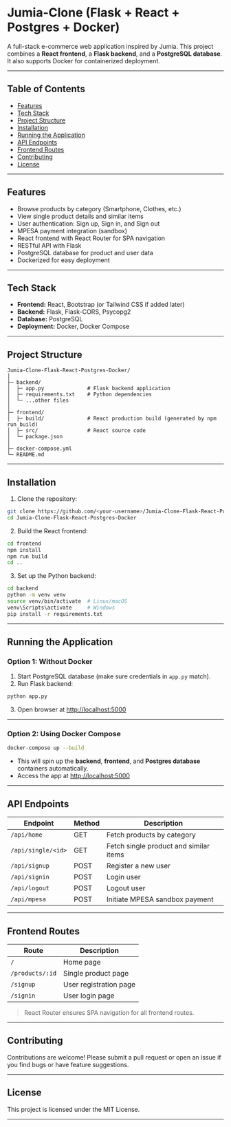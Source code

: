 # Jumia-Clone (Flask + React + Postgres + Docker)

A full-stack e-commerce web application inspired by Jumia. This project combines a **React frontend**, a **Flask backend**, and a **PostgreSQL database**. It also supports Docker for containerized deployment.

---

## Table of Contents

* [Features](#features)
* [Tech Stack](#tech-stack)
* [Project Structure](#project-structure)
* [Installation](#installation)
* [Running the Application](#running-the-application)
* [API Endpoints](#api-endpoints)
* [Frontend Routes](#frontend-routes)
* [Contributing](#contributing)
* [License](#license)

---

## Features

* Browse products by category (Smartphone, Clothes, etc.)
* View single product details and similar items
* User authentication: Sign up, Sign in, and Sign out
* MPESA payment integration (sandbox)
* React frontend with React Router for SPA navigation
* RESTful API with Flask
* PostgreSQL database for product and user data
* Dockerized for easy deployment

---

## Tech Stack

* **Frontend:** React, Bootstrap (or Tailwind CSS if added later)
* **Backend:** Flask, Flask-CORS, Psycopg2
* **Database:** PostgreSQL
* **Deployment:** Docker, Docker Compose

---

## Project Structure

```
Jumia-Clone-Flask-React-Postgres-Docker/
│
├─ backend/
│  ├─ app.py              # Flask backend application
│  ├─ requirements.txt    # Python dependencies
│  └─ ...other files
│
├─ frontend/
│  ├─ build/              # React production build (generated by npm run build)
│  ├─ src/                # React source code
│  └─ package.json
│
├─ docker-compose.yml
└─ README.md
```

---

## Installation

1. Clone the repository:

```bash
git clone https://github.com/<your-username>/Jumia-Clone-Flask-React-Postgres-Docker.git
cd Jumia-Clone-Flask-React-Postgres-Docker
```

2. Build the React frontend:

```bash
cd frontend
npm install
npm run build
cd ..
```

3. Set up the Python backend:

```bash
cd backend
python -m venv venv
source venv/bin/activate  # Linux/macOS
venv\Scripts\activate     # Windows
pip install -r requirements.txt
```

---

## Running the Application

### Option 1: Without Docker

1. Start PostgreSQL database (make sure credentials in `app.py` match).
2. Run Flask backend:

```bash
python app.py
```

3. Open browser at [http://localhost:5000](http://localhost:5000)

---

### Option 2: Using Docker Compose

```bash
docker-compose up --build
```

* This will spin up the **backend**, **frontend**, and **Postgres database** containers automatically.
* Access the app at [http://localhost:5000](http://localhost:5000)

---

## API Endpoints

| Endpoint           | Method | Description                            |
| ------------------ | ------ | -------------------------------------- |
| `/api/home`        | GET    | Fetch products by category             |
| `/api/single/<id>` | GET    | Fetch single product and similar items |
| `/api/signup`      | POST   | Register a new user                    |
| `/api/signin`      | POST   | Login user                             |
| `/api/logout`      | POST   | Logout user                            |
| `/api/mpesa`       | POST   | Initiate MPESA sandbox payment         |

---

## Frontend Routes

| Route           | Description            |
| --------------- | ---------------------- |
| `/`             | Home page              |
| `/products/:id` | Single product page    |
| `/signup`       | User registration page |
| `/signin`       | User login page        |

> React Router ensures SPA navigation for all frontend routes.

---

## Contributing

Contributions are welcome! Please submit a pull request or open an issue if you find bugs or have feature suggestions.

---

## License

This project is licensed under the MIT License.

---
